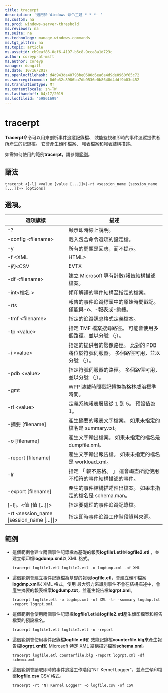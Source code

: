 ```yaml
---
title: tracerpt
description: '適用於 Windows 命令主題 * * *- '
ms.custom: na
ms.prod: windows-server-threshold
ms.reviewer: na
ms.suite: na
ms.technology: manage-windows-commands
ms.tgt_pltfrm: na
ms.topic: article
ms.assetid: cb9eaf86-0ef6-4197-b6c8-9cca8a1d723c
author: coreyp-at-msft
ms.author: coreyp
manager: dongill
ms.date: 10/16/2017
ms.openlocfilehash: d4d943da40793be0680d6ea6a4d9de0960f65c72
ms.sourcegitcommit: 0d0b32c8986ba7db9536e0b8648d4ddf9b03e452
ms.translationtype: MT
ms.contentlocale: zh-TW
ms.lasthandoff: 04/17/2019
ms.locfileid: "59861699"
---
```

# <a name="tracerpt"></a>tracerpt



**Tracerpt**命令可以用來剖析事件追蹤記錄檔、 效能監視和即時的事件追蹤提供者所產生的記錄檔。 它會產生傾印檔案、 報表檔案和報表結構描述。

如需如何使用的範例**tracerpt**，請參閱[範例](#BKMK_EXAMPLES)。

## <a name="syntax"></a>語法

```
tracerpt <[-l] <value [value [...]]>|-rt <session_name [session_name [...]]>> [options]
```

## <a name="options"></a>選項。

|選項旗標|描述|
|-----------|-----------|
|-?|顯示即時線上說明。|
|-config \<filename>|載入包含命令選項的設定檔。|
|-y|所有的問題是回應，而不提示。|
|-f \<XML | HTML>|定義報表的格式。|
|-的\<CSV | EVTX | XML>|定義傾印格式。 預設值為 XML。|
|-df \<filename>|建立 Microsoft 專有計數/報告結構描述檔案。|
|-int\<檔名 >|傾印解譯的事件結構至指定的檔案。|
|-rts|報告的事件追蹤標頭中的原始時間戳記。 僅能與-o、-報表或-彙總。|
|-tmf \<filename>|指定的追蹤訊息格式定義檔案。|
|-tp \<value>|指定 TMF 檔案搜尋路徑。 可能會使用多個路徑，並以分號 （;）。|
|-i \<value>|指定的提供者的影像路徑。 比對的 PDB 將位於符號伺服器。 多個路徑可用，並以分號 （;）。|
|-pdb \<value>|指定符號伺服器的路徑。 多個路徑可用，並以分號 （;）。|
|-gmt|WPP 裝載時間戳記轉換為格林威治標準時間。|
|-rl \<value>|定義系統報表層級從 1 到 5。 預設值為 1。|
|-摘要 [filename]|產生摘要的報表文字檔案。 如果未指定的檔名是 summary.txt。|
|-o [filename]|產生文字輸出檔案。 如果未指定的檔名是 dumpfile.xml。|
|-report [filename]|產生文字輸出報告檔。 如果未指定的檔名是 workload.xml。|
|-lr|指定 「 較不嚴格。 」 這會竭盡所能使用不相符的事件結構描述的事件。|
|-export [filename]|產生的事件結構描述匯出檔案。 如果未指定的檔名是 schema.man。|
|[-l]。\<值 [值 [...]]>|指定要處理的事件追蹤記錄檔。|
|-rt \<session_name [session_name […]]>|指定即時事件追蹤工作階段資料來源。|

## <a name="BKMK_EXAMPLES"></a>範例

-   這個範例會建立兩個事件記錄檔為基礎的報表**logfile1.etl**並**logfile2.etl** ，並建立傾印檔**logdump.xml**以 XML 格式。  
    ```
    tracerpt logfile1.etl logfile2.etl -o logdump.xml -of XML
    ```  
-   這個範例會建立事件記錄檔為基礎的報表**logfile.etl**，會建立傾印檔案**logdmp.xml**以 XML 格式，使用 最大努力來識別事件不會在結構描述中，會產生摘要的報表檔案**logdump.txt**，並產生報告檔**logrpt.xml**。  
    ```
    tracerpt logfile.etl -o logdmp.xml -of XML -lr -summary logdmp.txt -report logrpt.xml
    ```  
-   這個範例會使用兩個事件記錄檔**logfile1.etl**並**logfile2.etl**產生傾印檔案和報告檔案的預設檔名。  
    ```
    tracerpt logfile1.etl logfile2.etl -o -report
    ```  
-   這個範例會使用事件記錄檔**logfile.etl**和 效能記錄檔**counterfile.blg**來產生報告檔**logrpt.xml**和 Microsoft 特定 XML 結構描述檔案**schema.xml**。  
    ```
    tracerpt logfile.etl counterfile.blg -report logrpt.xml -df schema.xml
    ```  
-   這個範例會讀取即時的事件追蹤工作階段"NT Kernel Logger"，並產生傾印檔案**logfile.csv** CSV 格式。  
    ```
    tracerpt -rt "NT Kernel Logger" -o logfile.csv -of CSV
    ```